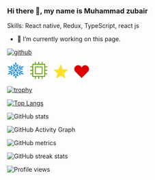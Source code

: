 ### Hi there 👋, my name is Muhammad zubair

Skills: React native, Redux, TypeScript, react js

- 🔭 I’m currently working on this page. 


[<img src='https://cdn.jsdelivr.net/npm/simple-icons@3.0.1/icons/github.svg' alt='github' height='40'>](https://github.com/zubyrbutt)  

<a href='https://archiveprogram.github.com/'><img src='https://raw.githubusercontent.com/acervenky/animated-github-badges/master/assets/acbadge.gif' width='40' height='40'></a> <a href='https://docs.github.com/en/developers'><img src='https://raw.githubusercontent.com/acervenky/animated-github-badges/master/assets/devbadge.gif' width='40' height='40'></a> <a href='https://stars.github.com/'><img src='https://raw.githubusercontent.com/acervenky/animated-github-badges/master/assets/starbadge.gif' width='35' height='35'></a> <a href='https://docs.github.com/en/github/supporting-the-open-source-community-with-github-sponsors'><img src='https://raw.githubusercontent.com/acervenky/animated-github-badges/master/assets/sponsorbadge.gif' width='35' height='35'></a> 

[![trophy](https://github-profile-trophy.vercel.app/?username=zubyrbutt)](https://github.com/ryo-ma/github-profile-trophy)

[![Top Langs](https://github-readme-stats.vercel.app/api/top-langs/?username=zubyrbutt)](https://github.com/anuraghazra/github-readme-stats)

![GitHub stats](https://github-readme-stats.vercel.app/api?username=zubyrbutt&show_icons=true&count_private=true)  

![GitHub Activity Graph](https://activity-graph.herokuapp.com/graph?username=zubyrbutt)  

![GitHub metrics](https://metrics.lecoq.io/zubyrbutt)  

![GitHub streak stats](https://github-readme-streak-stats.herokuapp.com/?user=zubyrbutt)  

![Profile views](https://gpvc.arturio.dev/zubyrbutt)  
